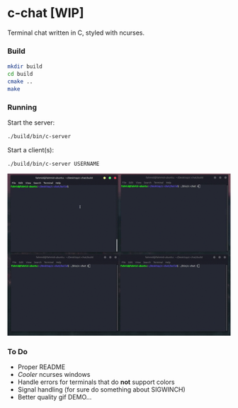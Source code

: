 # c-chat [WIP]
Terminal chat written in C, styled with ncurses. 

### Build
```bash
mkdir build
cd build
cmake ..
make
```

### Running
Start the server:
```bash
./build/bin/c-server
```

Start a client(s):
```bash
./build/bin/c-server USERNAME
```
<p align="center">
    <img src="assets/c-chat.gif">
</p>

### To Do
- Proper README
- *Cooler* ncurses windows
- Handle errors for terminals that do **not** support colors
- Signal handling (for sure do something about SIGWINCH)
- Better quality gif DEMO...